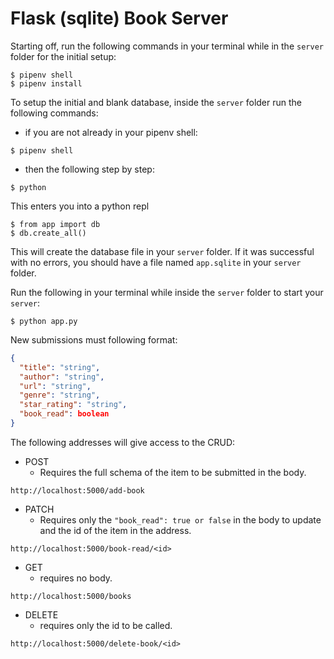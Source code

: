 # Flask (sqlite) Book Server

Starting off, run the following commands in your terminal while in the `server` folder for the initial setup:

```
$ pipenv shell
$ pipenv install
```

To setup the initial and blank database, inside the `server` folder run the following commands:
- if you are not already in your pipenv shell:
```
$ pipenv shell
```
- then the following step by step:
```
$ python
```
This enters you into a python repl
```
$ from app import db
$ db.create_all()
```
This will create the database file in your `server` folder. If it was successful with no errors, you should have a file named `app.sqlite` in your `server` folder.

Run the following in your terminal while inside the `server` folder to start your `server`:

```
$ python app.py
```

New submissions must following format:

```json
{
  "title": "string",
  "author": "string",
  "url": "string",
  "genre": "string",
  "star_rating": "string",
  "book_read": boolean
}
```

The following addresses will give access to the CRUD:

- POST
  - Requires the full schema of the item to be submitted in the body.

```
http://localhost:5000/add-book
```

- PATCH
  - Requires only the `"book_read": true or false` in the body to update and the id of the item in the address.

```
http://localhost:5000/book-read/<id>
```

- GET
  - requires no body.

```
http://localhost:5000/books
```

- DELETE
  - requires only the id to be called.

```
http://localhost:5000/delete-book/<id>
```
